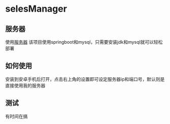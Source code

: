 ﻿# selesManager
## 服务器
  使用[服务器](https://github.com/shizukulll/springbootServer)
  该项目使用springboot和mysql，只需要安装jdk和mysql就可以轻松部署

## 如何使用
  安装到安卓手机后打开，点击右上角的设置即可设定服务器ip和端口号，默认则是直接使用我的服务器


## 测试

有时间在搞
